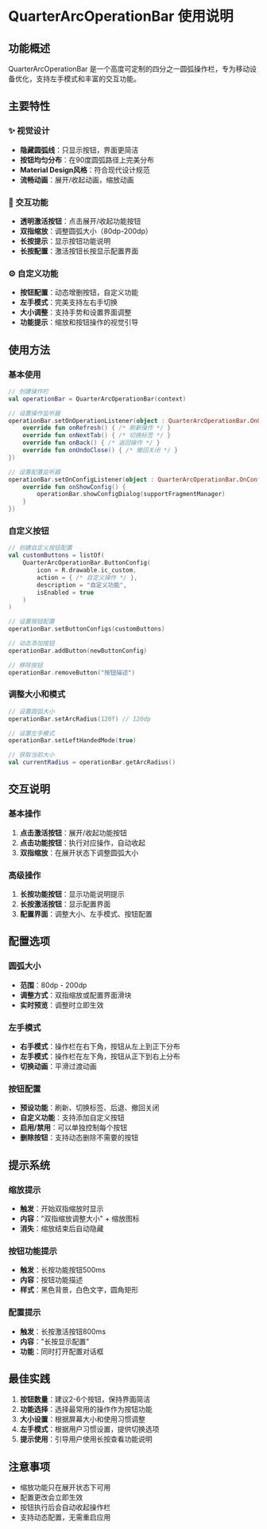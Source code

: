 # QuarterArcOperationBar 使用说明

## 功能概述

QuarterArcOperationBar 是一个高度可定制的四分之一圆弧操作栏，专为移动设备优化，支持左手模式和丰富的交互功能。

## 主要特性

### ✨ 视觉设计
- **隐藏圆弧线**：只显示按钮，界面更简洁
- **按钮均匀分布**：在90度圆弧路径上完美分布
- **Material Design风格**：符合现代设计规范
- **流畅动画**：展开/收起动画，缩放动画

### 🎯 交互功能
- **透明激活按钮**：点击展开/收起功能按钮
- **双指缩放**：调整圆弧大小（80dp-200dp）
- **长按提示**：显示按钮功能说明
- **长按配置**：激活按钮长按显示配置界面

### ⚙️ 自定义功能
- **按钮配置**：动态增删按钮，自定义功能
- **左手模式**：完美支持左右手切换
- **大小调整**：支持手势和设置界面调整
- **功能提示**：缩放和按钮操作的视觉引导

## 使用方法

### 基本使用

```kotlin
// 创建操作栏
val operationBar = QuarterArcOperationBar(context)

// 设置操作监听器
operationBar.setOnOperationListener(object : QuarterArcOperationBar.OnOperationListener {
    override fun onRefresh() { /* 刷新操作 */ }
    override fun onNextTab() { /* 切换标签 */ }
    override fun onBack() { /* 返回操作 */ }
    override fun onUndoClose() { /* 撤回关闭 */ }
})

// 设置配置监听器
operationBar.setOnConfigListener(object : QuarterArcOperationBar.OnConfigListener {
    override fun onShowConfig() {
        operationBar.showConfigDialog(supportFragmentManager)
    }
})
```

### 自定义按钮

```kotlin
// 创建自定义按钮配置
val customButtons = listOf(
    QuarterArcOperationBar.ButtonConfig(
        icon = R.drawable.ic_custom,
        action = { /* 自定义操作 */ },
        description = "自定义功能",
        isEnabled = true
    )
)

// 设置按钮配置
operationBar.setButtonConfigs(customButtons)

// 动态添加按钮
operationBar.addButton(newButtonConfig)

// 移除按钮
operationBar.removeButton("按钮描述")
```

### 调整大小和模式

```kotlin
// 设置圆弧大小
operationBar.setArcRadius(120f) // 120dp

// 设置左手模式
operationBar.setLeftHandedMode(true)

// 获取当前大小
val currentRadius = operationBar.getArcRadius()
```

## 交互说明

### 基本操作
1. **点击激活按钮**：展开/收起功能按钮
2. **点击功能按钮**：执行对应操作，自动收起
3. **双指缩放**：在展开状态下调整圆弧大小

### 高级操作
1. **长按功能按钮**：显示功能说明提示
2. **长按激活按钮**：显示配置界面
3. **配置界面**：调整大小、左手模式、按钮配置

## 配置选项

### 圆弧大小
- **范围**：80dp - 200dp
- **调整方式**：双指缩放或配置界面滑块
- **实时预览**：调整时立即生效

### 左手模式
- **右手模式**：操作栏在右下角，按钮从左上到正下分布
- **左手模式**：操作栏在左下角，按钮从正下到右上分布
- **切换动画**：平滑过渡动画

### 按钮配置
- **预设功能**：刷新、切换标签、后退、撤回关闭
- **自定义功能**：支持添加自定义按钮
- **启用/禁用**：可以单独控制每个按钮
- **删除按钮**：支持动态删除不需要的按钮

## 提示系统

### 缩放提示
- **触发**：开始双指缩放时显示
- **内容**："双指缩放调整大小" + 缩放图标
- **消失**：缩放结束后自动隐藏

### 按钮功能提示
- **触发**：长按功能按钮500ms
- **内容**：按钮功能描述
- **样式**：黑色背景，白色文字，圆角矩形

### 配置提示
- **触发**：长按激活按钮800ms
- **内容**："长按显示配置"
- **功能**：同时打开配置对话框

## 最佳实践

1. **按钮数量**：建议2-6个按钮，保持界面简洁
2. **功能选择**：选择最常用的操作作为按钮功能
3. **大小设置**：根据屏幕大小和使用习惯调整
4. **左手模式**：根据用户习惯设置，提供切换选项
5. **提示使用**：引导用户使用长按查看功能说明

## 注意事项

- 缩放功能只在展开状态下可用
- 配置更改会立即生效
- 按钮执行后会自动收起操作栏
- 支持动态配置，无需重启应用
